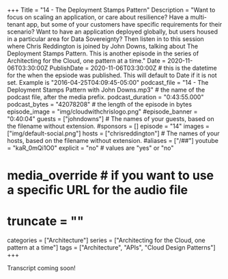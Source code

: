 +++
Title = "14 - The Deployment Stamps Pattern"
Description = "Want to focus on scaling an application, or care about resilience? Have a multi-tenant app, but some of your customers have specific requirements for their scenario? Want to have an application deployed globally, but users housed in a particular area for Data Sovereignty? Then listen in to this session where Chris Reddington is joined by John Downs, talking about The Deployment Stamps Pattern. This is another episode in the series of Architecting for the Cloud, one pattern at a time."
Date = 2020-11-06T03:30:00Z
PublishDate = 2020-11-06T03:30:00Z # this is the datetime for the when the epsiode was published. This will default to Date if it is not set. Example is "2016-04-25T04:09:45-05:00"
podcast_file = "14 - The Deployment Stamps Pattern with John Downs.mp3" # the name of the podcast file, after the media prefix.
podcast_duration = "0:43:55.000"
podcast_bytes = "42078208" # the length of the episode in bytes
episode_image = "img/cloudwithchrislogo.png"
#episode_banner = "0:40:04"
guests = ["johndowns"] # The names of your guests, based on the filename without extension.
#sponsors = []
episode = "14"
images = ["img/default-social.png"]
hosts = ["chrisreddington"] # The names of your hosts, based on the filename without extension.
#aliases = ["/##"]
youtube = "kaR_0mQi1O0"
explicit = "no" # values are "yes" or "no"
# media_override # if you want to use a specific URL for the audio file
# truncate = ""
categories = ["Architecture"]
series = ["Architecting for the Cloud, one pattern at a time"]
tags = ["Architecture", "APIs", "Cloud Design Patterns"]
+++

Transcript coming soon!
